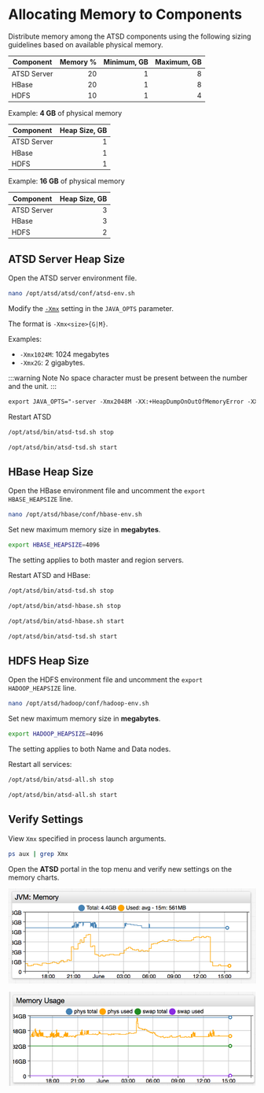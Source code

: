 # Allocating Memory to Components

Distribute memory among the ATSD components using the following sizing guidelines based on available physical memory.

Component | Memory % | Minimum, GB | Maximum, GB
---|---:|---:|---:
ATSD Server | 20 | 1 | 8
HBase | 20 | 1 | 8
HDFS | 10 | 1 | 4

Example: **4 GB** of physical memory

Component | Heap Size, GB
---|---:
ATSD Server | 1
HBase | 1
HDFS | 1

Example: **16 GB** of physical memory

Component | Heap Size, GB
---|---:
ATSD Server | 3
HBase | 3
HDFS | 2

## ATSD Server Heap Size

Open the ATSD server environment file.

```sh
nano /opt/atsd/atsd/conf/atsd-env.sh
```

Modify the [`-Xmx`](https://docs.oracle.com/cd/E13150_01/jrockit_jvm/jrockit/jrdocs/refman/optionX.html) setting in the `JAVA_OPTS` parameter.

The format is `-Xmx<size>{G|M}`.

Examples:

* `-Xmx1024M`: 1024 megabytes
* `-Xmx2G`: 2 gigabytes.

<!-- markdownlint-enable MD032 -->
:::warning Note
No space character must be present between the number and the unit.
:::
<!-- markdownlint-disable MD031 MD032 -->

```txt
export JAVA_OPTS="-server -Xmx2048M -XX:+HeapDumpOnOutOfMemoryError -XX:HeapDumpPath="$atsd_home"/logs"
```

Restart ATSD

```sh
/opt/atsd/bin/atsd-tsd.sh stop
```

```sh
/opt/atsd/bin/atsd-tsd.sh start
```

## HBase Heap Size

Open the HBase environment file and uncomment the `export HBASE_HEAPSIZE` line.

```sh
nano /opt/atsd/hbase/conf/hbase-env.sh
```

Set new maximum memory size in **megabytes**.

```sh
export HBASE_HEAPSIZE=4096
```

The setting applies to both master and region servers.

Restart ATSD and HBase:

```sh
/opt/atsd/bin/atsd-tsd.sh stop
```

```sh
/opt/atsd/bin/atsd-hbase.sh stop
```

```sh
/opt/atsd/bin/atsd-hbase.sh start
```

```sh
/opt/atsd/bin/atsd-tsd.sh start
```

## HDFS Heap Size

Open the HDFS environment file and uncomment the `export HADOOP_HEAPSIZE` line.

```sh
nano /opt/atsd/hadoop/conf/hadoop-env.sh
```

Set new maximum memory size in **megabytes**.

```sh
export HADOOP_HEAPSIZE=4096
```

The setting applies to both Name and Data nodes.

Restart all services:

```sh
/opt/atsd/bin/atsd-all.sh stop
```

```sh
/opt/atsd/bin/atsd-all.sh start
```

## Verify Settings

View `Xmx` specified in process launch arguments.

```sh
ps aux | grep Xmx
```

Open the **ATSD** portal in the top menu and verify new settings on the memory charts.

![](./images/portal_jvm_memory.png)

![](./images/portal_server_memory.png)
